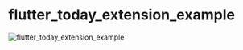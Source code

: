# flutter_today_extension_example

![flutter_today_extension_example](https://github.com/hmhv/flutter_today_extension_example/raw/master/storage/10.png)